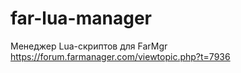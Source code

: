 # far-lua-manager
Менеджер Lua-скриптов для FarMgr<br />
https://forum.farmanager.com/viewtopic.php?t=7936
